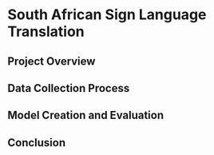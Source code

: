 # South African Sign Language Translation
## Project Overview
## Data Collection Process
## Model Creation and Evaluation 
## Conclusion
